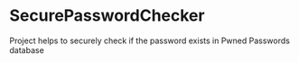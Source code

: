 # SecurePasswordChecker
Project helps to securely check if the password exists in Pwned Passwords database
